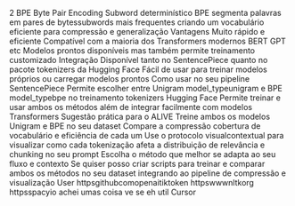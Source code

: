  2 BPE Byte Pair Encoding
 Subword determinístico
BPE segmenta palavras em pares de bytessubwords mais frequentes criando um vocabulário eficiente para compressão e generalização
 Vantagens
 Muito rápido e eficiente
 Compatível com a maioria dos Transformers modernos BERT GPT etc
 Modelos prontos disponíveis mas também permite treinamento customizado
 Integração
 Disponível tanto no SentencePiece quanto no pacote tokenizers da Hugging Face
 Fácil de usar para treinar modelos próprios ou carregar modelos prontos
 Como usar no seu pipeline
 SentencePiece
Permite escolher entre Unigram model_typeunigram e BPE model_typebpe no treinamento
 tokenizers Hugging Face
Permite treinar e usar ambos os métodos além de integrar facilmente com modelos Transformers
 Sugestão prática para o ALIVE
 Treine ambos os modelos Unigram e BPE no seu dataset
 Compare a compressão cobertura de vocabulário e eficiência de cada um
 Use o protocolo visualcontextual para visualizar como cada tokenização afeta a distribuição de relevância e chunking no seu prompt
 Escolha o método que melhor se adapta ao seu fluxo e contexto
Se quiser posso criar scripts para treinar e comparar ambos os métodos no seu dataset integrando ao pipeline de compressão e visualização
User
httpsgithubcomopenaitiktoken
httpswwwnltkorg
httpsspacyio
achei umas coisa ve se eh util
Cursor